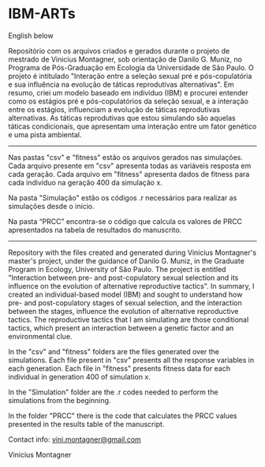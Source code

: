 # IBM-ARTs
English below

Repositório com os arquivos criados e gerados durante o projeto de mestrado de Vinicius Montagner, sob orientação de Danilo G. Muniz, no Programa de Pós-Graduação em Ecologia da Universidade de São Paulo. O projeto é intitulado "Interação entre a seleção sexual pré e pós-copulatória e sua influência na evolução de táticas reprodutivas alternativas". Em resumo, criei um modelo baseado em indivíduo (IBM) e procurei entender como os estágios pré e pós-copulatórios da seleção sexual, e a interação entre os estágios, influenciam a evolução de táticas reprodutivas alternativas. As táticas reprodutivas que estou simulando são aquelas táticas condicionais, que apresentam uma interação entre um fator genético e uma pista ambiental.

-------

Nas pastas "csv" e "fitness" estão os arquivos gerados nas simulações. Cada arquivo presente em "csv" apresenta todas as variáveis resposta em cada geração. Cada arquivo em "fitness" apresenta dados de fitness para cada indivíduo na geração 400 da simulação x.

Na pasta "Simulação" estão os códigos .r necessários para realizar as simulações desde o início.

Na pasta “PRCC” encontra-se o código que calcula os valores de PRCC apresentados na tabela de resultados do manuscrito.

______________________________________________________________________________

Repository with the files created and generated during Vinicius Montagner's master's project, under the guidance of Danilo G. Muniz, in the Graduate Program in Ecology, University of São Paulo. The project is entitled "Interaction between pre- and post-copulatory sexual selection and its influence on the evolution of alternative reproductive tactics". In summary, I created an individual-based model (IBM) and sought to understand how pre- and post-copulatory stages of sexual selection, and the interaction between the stages, influence the evolution of alternative reproductive tactics. The reproductive tactics that I am simulating are those conditional tactics, which present an interaction between a genetic factor and an environmental clue.

In the "csv" and "fitness" folders are the files generated over the simulations. Each file present in "csv" presents all the response variables in each generation. Each file in "fitness" presents fitness data for each individual in generation 400 of simulation x.

In the "Simulation" folder are the .r codes needed to perform the simulations from the beginning.

In the folder "PRCC" there is the code that calculates the PRCC values presented in the results table of the manuscript.

Contact info: vini.montagner@gmail.com

Vinicius Montagner
